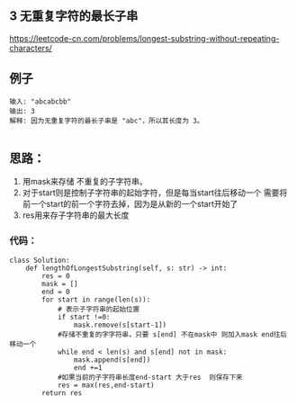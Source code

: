 ##  3  无重复字符的最长子串

https://leetcode-cn.com/problems/longest-substring-without-repeating-characters/


## 例子
```
输入: "abcabcbb"
输出: 3 
解释: 因为无重复字符的最长子串是 "abc"，所以其长度为 3。
 
```

## 思路：

1. 用mask来存储 不重复的子字符串。
2. 对于start则是控制子字符串的起始字符，但是每当start往后移动一个 需要将前一个start的前一个字符去掉，因为是从新的一个start开始了
3.  res用来存子字符串的最大长度
 
### 代码：
 
```
class Solution:
    def lengthOfLongestSubstring(self, s: str) -> int:
        res = 0
        mask = []
        end = 0
        for start in range(len(s)):
			# 表示子字符串的起始位置
            if start !=0:
                mask.remove(s[start-1])
            #存储不重复的字字符串，只要 s[end] 不在mask中 则加入mask end往后移动一个
            while end < len(s) and s[end] not in mask:
                mask.append(s[end])
                end +=1
			#如果当前的子字符串长度end-start 大于res  则保存下来
            res = max(res,end-start)
        return res

```

